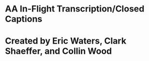 # AA In-Flight Transcription/Closed Captions
# Created by Eric Waters, Clark Shaeffer, and Collin Wood
